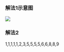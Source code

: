 ### 解法1示意图
![](https://oss.zaqbest.com/images/2022/04/30/626cfd4b30889.png)

### 解法2
1,1,1,1,1,2,3,5,5,5,5,6,6,8,8,9